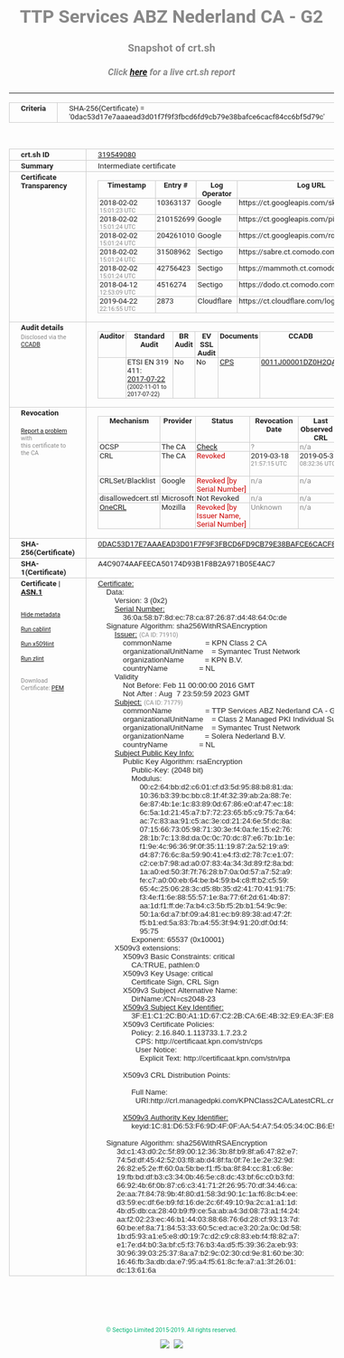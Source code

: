 # TTP Services ABZ Nederland CA - G2
### Snapshot of crt.sh
##### Click [here](https://crt.sh/?q=0DAC53D17E7AAAEAD3D01F7F9F3FBCD6FD9CB79E38BAFCE6CACF84CC6BF5D79C) for a live crt.sh report

---
<!DOCTYPE HTML PUBLIC "-//W3C//DTD HTML 4.0 Transitional//EN">
<HTML>
<HEAD>
  <META http-equiv="Content-Type" content="text/html; charset=UTF-8">
  <TITLE>crt.sh | 0dac53d17e7aaaead3d01f7f9f3fbcd6fd9cb79e38bafce6cacf84cc6bf5d79c</TITLE>
  <META name="description" content="Free CT Log Certificate Search Tool from Sectigo (formerly Comodo CA)">
  <META name="keywords" content="crt.sh, CT, Certificate Transparency, Certificate Search, SSL Certificate, Sectigo, Comodo CA">
  <LINK href="//fonts.googleapis.com/css?family=Roboto+Mono|Roboto:400,400i,700,700i" rel="stylesheet">
  <STYLE type="text/css">
    a {
      white-space: nowrap;
    }
    body {
      color: #888888;
      font: 12pt Roboto, sans-serif;
      padding-top: 10px;
      text-align: center
    }
    form {
      margin: 0px
    }
    span {
      border-radius: 10px
    }
    span.heading {
      color: #888888;
      font: 12pt Roboto, sans-serif
    }
    span.title {
      background-color: #00B373;
      color: #FFFFFF;
      font: bold 18pt Roboto, sans-serif;
      padding: 0px 5px
    }
    span.text {
      color: #888888;
      font: 10pt Roboto, sans-serif
    }
    span.whiteongrey {
      background-color: #D9D9D6;
      color: #FFFFFF;
      font: bold 18pt Roboto, sans-serif;
      padding: 0px 5px
    }
    table {
      border-collapse: collapse;
      color: #222222;
      font: 10pt Roboto, sans-serif;
      margin-left: auto;
      margin-right: auto
    }
    table.options {
      border: none;
      margin-left: 10px
    }
    td, th {
      border: 1px solid #CCCCCC;
      padding: 0px 2px;
      text-align: left;
      vertical-align: top
    }
    td.outer, th.outer {
      border: 1px solid #CCCCCC;
      padding: 2px 20px;
      text-align: left
    }
    th.heading {
      color: #888888;
      font: bold italic 12pt Roboto, sans-serif;
      padding: 20px 0px 0px;
      text-align: center
    }
    th.options, td.options {
      border: none;
      vertical-align: middle
    }
    td.text {
      font: 10pt "Roboto Mono", sans-serif;
      padding: 2px 20px
    }
    td.heading {
      border: none;
      color: #888888;
      font: 12pt Roboto, sans-serif;
      padding-top: 20px;
      text-align: center
    }
    table.lint td, th {
      text-align: center
    }
    .button {
      background-color: #00B373;
      border-radius: 10px;
      color: #FFFFFF;
      font: bold 13pt Roboto, sans-serif
    }
    .copyright {
      font: 8pt Roboto, sans-serif;
      color: #00B373
    }
    .input {
      border: 1px solid #888888;
      font-weight: bold;
      text-align: center
    }
    .small {
      font: 8pt Roboto, sans-serif;
      color: #888888
    }
    .error {
      background-color: #FFDFDF;
      color: #CC0000;
      font-weight: bold
    }
    .fatal {
      background-color: #0000AA;
      color: #FFFFFF;
      font-weight: bold
    }
    .notice {
      background-color: #FFFFDF;
      color: #606000
    }
    .warning {
      background-color: #FFEFDF;
      color: #DF6000
    }
  </STYLE>
</HEAD>
<BODY>

<TABLE>
  <TR>
    <TH class="outer">Criteria</TH>
    <TD class="outer">SHA-256(Certificate) = '0dac53d17e7aaaead3d01f7f9f3fbcd6fd9cb79e38bafce6cacf84cc6bf5d79c'</TD>
  </TR>
</TABLE>
<BR>
<TABLE>
  <TR>
    <TH class="outer">crt.sh ID</TH>
    <TD class="outer"><A href="?id=319549080">319549080</A></TD>
  </TR>
  <TR>
    <TH class="outer">Summary</TH>
    <TD class="outer">Intermediate certificate</TD>
  </TR>
  <TR>
    <TH class="outer">Certificate<BR>Transparency</TH>
    <TD class="outer">
<TABLE class="options" style="margin-left:0px">
  <TR>
    <TH>Timestamp</TH>
    <TH>Entry #</TH>
    <TH>Log Operator</TH>
    <TH>Log URL</TH>
  </TR>
  <TR>
    <TD>2018-02-02&nbsp; <FONT class="small">15:01:23 UTC</FONT></TD>
    <TD>10363137</TD>
    <TD>Google</TD>
    <TD>https://ct.googleapis.com/skydiver</TD>
  </TR>
  <TR>
    <TD>2018-02-02&nbsp; <FONT class="small">15:01:24 UTC</FONT></TD>
    <TD>210152699</TD>
    <TD>Google</TD>
    <TD>https://ct.googleapis.com/pilot</TD>
  </TR>
  <TR>
    <TD>2018-02-02&nbsp; <FONT class="small">15:01:24 UTC</FONT></TD>
    <TD>204261010</TD>
    <TD>Google</TD>
    <TD>https://ct.googleapis.com/rocketeer</TD>
  </TR>
  <TR>
    <TD>2018-02-02&nbsp; <FONT class="small">15:01:24 UTC</FONT></TD>
    <TD>31508962</TD>
    <TD>Sectigo</TD>
    <TD>https://sabre.ct.comodo.com</TD>
  </TR>
  <TR>
    <TD>2018-02-02&nbsp; <FONT class="small">15:01:24 UTC</FONT></TD>
    <TD>42756423</TD>
    <TD>Sectigo</TD>
    <TD>https://mammoth.ct.comodo.com</TD>
  </TR>
  <TR>
    <TD>2018-04-12&nbsp; <FONT class="small">12:53:09 UTC</FONT></TD>
    <TD>4516274</TD>
    <TD>Sectigo</TD>
    <TD>https://dodo.ct.comodo.com</TD>
  </TR>
  <TR>
    <TD>2019-04-22&nbsp; <FONT class="small">22:16:55 UTC</FONT></TD>
    <TD>2873</TD>
    <TD>Cloudflare</TD>
    <TD>https://ct.cloudflare.com/logs/nimbus2023</TD>
  </TR>
</TABLE>
    </TD>
  </TR>
  <TR>
    <TH class="outer">Audit details<BR>
      <DIV class="small" style="padding-top:3px">Disclosed via the
        <A href="//ccadb-public.secure.force.com/mozilla/PublicAllIntermediateCerts" target="_blank">CCADB</A></DIV>
    </TH>
    <TD class="outer">
<TABLE class="options" style="margin-left:0px">
  <TR>
    <TH>Auditor</TH>
    <TH>Standard Audit</TH>
    <TH>BR Audit</TH>
    <TH>EV SSL Audit</TH>
    <TH>Documents</TH>
    <TH>CCADB</TH>
    <TH>Root Owner / Certificate</TH>
  </TR>
  <TR>
    <TD style="vertical-align:middle"></TD>
    <TD>ETSI EN 319 411:
      <A href="https://bug1435815.bmoattachments.org/attachment.cgi?id=8948491" target="_blank">2017-07-22</A>
      <BR><FONT style="font-size:8pt">(2002-11-01 to 2017-07-22)</FONT></TD>
    <TD>No    <TD>No    <TD>
      <A href="https://certificaat.kpn.com/files/CPS/KPN_PKIoverheid_CPS_v4.27.pdf" target="blank">CPS</A>
    </TD>
    <TD><A href="//ccadb.force.com/0011J00001DZ0H2QAL" target="_blank">0011J00001DZ0H2QAL</A></TD>
    <TD><A href="/?id=8983601">DigiCert</A></TD>
  </TR>
</TABLE>
    </TD>
  </TR>
  <TR>
    <TH class="outer">Revocation<BR><BR>
      <DIV class="small" style="padding-top:3px"><A href="?id=319549080&opt=problemreporting">Report a problem</A> with<BR>this certificate to the CA</DIV></TH>
    <TD class="outer">
      <TABLE class="options" style="margin-left:0px">
        <TR>
          <TH>Mechanism</TH>
          <TH>Provider</TH>
          <TH>Status</TH>
          <TH>Revocation Date</TH>
          <TH>Last Observed in CRL</TH>
          <TH>Last Checked <SPAN style="color:#CC0000;vertical-align:middle;font-size:70%;font-weight:normal">(Error)</SPAN></TH>
        </TR>
        <TR>
          <TD>OCSP</TD>
          <TD>The CA</TD>
          <TD><A href="?id=319549080&opt=ocsp">Check</A></TD>
          <TD><SPAN style="color:#888888">?</SPAN></TD>
          <TD><SPAN style="color:#888888">n/a</SPAN></TD>
          <TD><SPAN style="color:#888888">?</SPAN></TD>
        </TR>
        <TR>
          <TD>CRL</TD>
          <TD>The CA</TD>
          <TD><SPAN style="color:#CC0000">Revoked</SPAN></TD><TD>2019-03-18&nbsp; <FONT class="small">21:57:15 UTC</FONT></TD><TD>2019-05-31&nbsp; <FONT class="small">08:32:36 UTC</FONT></TD><TD>2019-12-04&nbsp; <FONT class="small">16:50:07 UTC</FONT></TD>
        </TR>
        <TR>
          <TD>CRLSet/Blacklist</TD>
          <TD>Google</TD>
          <TD><SPAN style="color:#CC0000">Revoked [by Serial Number]</SPAN></TD>
          <TD><SPAN style="color:#888888">n/a</SPAN></TD>
          <TD><SPAN style="color:#888888">n/a</SPAN></TD>
          <TD><SPAN style="color:#888888">n/a</SPAN></TD>
        </TR>
        <TR>
          <TD>disallowedcert.stl</TD>
          <TD>Microsoft</TD>
          <TD>Not Revoked</TD>
          <TD><SPAN style="color:#888888">n/a</SPAN></TD>
          <TD><SPAN style="color:#888888">n/a</SPAN></TD>
          <TD><SPAN style="color:#888888">n/a</SPAN></TD>
        </TR>
        <TR>
          <TD><A href="/mozilla-onecrl" target="_blank">OneCRL</A></TD>
          <TD>Mozilla</TD>
          <TD><SPAN style="color:#CC0000">Revoked [by Issuer Name, Serial Number]</SPAN></TD><TD><SPAN style="color:#888888">Unknown</SPAN></TD>
          <TD><SPAN style="color:#888888">n/a</SPAN></TD>
          <TD><SPAN style="color:#888888">n/a</SPAN></TD>
        </TR>
      </TABLE>
    </TD>
  </TR>
  <TR>
    <TH class="outer">SHA-256(Certificate)</TH>
    <TD class="outer"><A href="//censys.io/certificates/0dac53d17e7aaaead3d01f7f9f3fbcd6fd9cb79e38bafce6cacf84cc6bf5d79c">0DAC53D17E7AAAEAD3D01F7F9F3FBCD6FD9CB79E38BAFCE6CACF84CC6BF5D79C</A></TD>
  </TR>
  <TR>
    <TH class="outer">SHA-1(Certificate)</TH>
    <TD class="outer">A4C9074AAFEECA50174D93B1F8B2A971B05E4AC7</TD>
  </TR>
  <TR>
    <TH class="outer">Certificate | <A href="?asn1=319549080">ASN.1</A>
      <SPAN class="small"><BR>
      <BR><BR><A href="?id=319549080&opt=nometadata">Hide metadata</A>
      <BR><BR><A href="?id=319549080&opt=cablint">Run cablint</A>
      <BR><BR><A href="?id=319549080&opt=x509lint">Run x509lint</A>
      <BR><BR><A href="?id=319549080&opt=zlint">Run zlint</A>
      <BR><BR><BR>Download Certificate: <A href="?d=319549080">PEM</A>
      </SPAN>
    </TH>
    <TD class="text"><A href="?d=319549080">Certificate:</A><BR>&nbsp;&nbsp;&nbsp;&nbsp;Data:<BR>&nbsp;&nbsp;&nbsp;&nbsp;&nbsp;&nbsp;&nbsp;&nbsp;Version:&nbsp;3&nbsp;(0x2)<BR>&nbsp;&nbsp;&nbsp;&nbsp;&nbsp;&nbsp;&nbsp;&nbsp;<A href="?serial=360a58b78dec78ca872687d448640cde">Serial&nbsp;Number:</A><BR>&nbsp;&nbsp;&nbsp;&nbsp;&nbsp;&nbsp;&nbsp;&nbsp;&nbsp;&nbsp;&nbsp;&nbsp;36:0a:58:b7:8d:ec:78:ca:87:26:87:d4:48:64:0c:de<BR>&nbsp;&nbsp;&nbsp;&nbsp;Signature&nbsp;Algorithm:&nbsp;sha256WithRSAEncryption<BR>&nbsp;&nbsp;&nbsp;&nbsp;&nbsp;&nbsp;&nbsp;&nbsp;<A href="?caid=71910">Issuer:</A> <SPAN class="small">(CA ID: 71910)</SPAN><BR>&nbsp;&nbsp;&nbsp;&nbsp;&nbsp;&nbsp;&nbsp;&nbsp;&nbsp;&nbsp;&nbsp;&nbsp;commonName&nbsp;&nbsp;&nbsp;&nbsp;&nbsp;&nbsp;&nbsp;&nbsp;&nbsp;&nbsp;&nbsp;&nbsp;&nbsp;&nbsp;&nbsp;&nbsp;=&nbsp;KPN&nbsp;Class&nbsp;2&nbsp;CA<BR>&nbsp;&nbsp;&nbsp;&nbsp;&nbsp;&nbsp;&nbsp;&nbsp;&nbsp;&nbsp;&nbsp;&nbsp;organizationalUnitName&nbsp;&nbsp;&nbsp;&nbsp;=&nbsp;Symantec&nbsp;Trust&nbsp;Network<BR>&nbsp;&nbsp;&nbsp;&nbsp;&nbsp;&nbsp;&nbsp;&nbsp;&nbsp;&nbsp;&nbsp;&nbsp;organizationName&nbsp;&nbsp;&nbsp;&nbsp;&nbsp;&nbsp;&nbsp;&nbsp;&nbsp;&nbsp;=&nbsp;KPN&nbsp;B.V.<BR>&nbsp;&nbsp;&nbsp;&nbsp;&nbsp;&nbsp;&nbsp;&nbsp;&nbsp;&nbsp;&nbsp;&nbsp;countryName&nbsp;&nbsp;&nbsp;&nbsp;&nbsp;&nbsp;&nbsp;&nbsp;&nbsp;&nbsp;&nbsp;&nbsp;&nbsp;&nbsp;&nbsp;=&nbsp;NL<BR>&nbsp;&nbsp;&nbsp;&nbsp;&nbsp;&nbsp;&nbsp;&nbsp;Validity<BR>&nbsp;&nbsp;&nbsp;&nbsp;&nbsp;&nbsp;&nbsp;&nbsp;&nbsp;&nbsp;&nbsp;&nbsp;Not&nbsp;Before:&nbsp;Feb&nbsp;11&nbsp;00:00:00&nbsp;2016&nbsp;GMT<BR>&nbsp;&nbsp;&nbsp;&nbsp;&nbsp;&nbsp;&nbsp;&nbsp;&nbsp;&nbsp;&nbsp;&nbsp;Not&nbsp;After&nbsp;:&nbsp;Aug&nbsp;&nbsp;7&nbsp;23:59:59&nbsp;2023&nbsp;GMT<BR>&nbsp;&nbsp;&nbsp;&nbsp;&nbsp;&nbsp;&nbsp;&nbsp;<A href="?caid=71779">Subject:</A> <SPAN class="small">(CA ID: 71779)</SPAN><BR>&nbsp;&nbsp;&nbsp;&nbsp;&nbsp;&nbsp;&nbsp;&nbsp;&nbsp;&nbsp;&nbsp;&nbsp;commonName&nbsp;&nbsp;&nbsp;&nbsp;&nbsp;&nbsp;&nbsp;&nbsp;&nbsp;&nbsp;&nbsp;&nbsp;&nbsp;&nbsp;&nbsp;&nbsp;=&nbsp;TTP&nbsp;Services&nbsp;ABZ&nbsp;Nederland&nbsp;CA&nbsp;-&nbsp;G2<BR>&nbsp;&nbsp;&nbsp;&nbsp;&nbsp;&nbsp;&nbsp;&nbsp;&nbsp;&nbsp;&nbsp;&nbsp;organizationalUnitName&nbsp;&nbsp;&nbsp;&nbsp;=&nbsp;Class&nbsp;2&nbsp;Managed&nbsp;PKI&nbsp;Individual&nbsp;Subscriber&nbsp;CA<BR>&nbsp;&nbsp;&nbsp;&nbsp;&nbsp;&nbsp;&nbsp;&nbsp;&nbsp;&nbsp;&nbsp;&nbsp;organizationalUnitName&nbsp;&nbsp;&nbsp;&nbsp;=&nbsp;Symantec&nbsp;Trust&nbsp;Network<BR>&nbsp;&nbsp;&nbsp;&nbsp;&nbsp;&nbsp;&nbsp;&nbsp;&nbsp;&nbsp;&nbsp;&nbsp;organizationName&nbsp;&nbsp;&nbsp;&nbsp;&nbsp;&nbsp;&nbsp;&nbsp;&nbsp;&nbsp;=&nbsp;Solera&nbsp;Nederland&nbsp;B.V.<BR>&nbsp;&nbsp;&nbsp;&nbsp;&nbsp;&nbsp;&nbsp;&nbsp;&nbsp;&nbsp;&nbsp;&nbsp;countryName&nbsp;&nbsp;&nbsp;&nbsp;&nbsp;&nbsp;&nbsp;&nbsp;&nbsp;&nbsp;&nbsp;&nbsp;&nbsp;&nbsp;&nbsp;=&nbsp;NL<BR>&nbsp;&nbsp;&nbsp;&nbsp;&nbsp;&nbsp;&nbsp;&nbsp;<A href="?spkisha256=3475dcab656e5f9a9e61c79e5ff3db69f3e67b0ebafda6a2b32a68ebf2e0cb3d">Subject&nbsp;Public&nbsp;Key&nbsp;Info:</A><BR>&nbsp;&nbsp;&nbsp;&nbsp;&nbsp;&nbsp;&nbsp;&nbsp;&nbsp;&nbsp;&nbsp;&nbsp;Public&nbsp;Key&nbsp;Algorithm:&nbsp;rsaEncryption<BR>&nbsp;&nbsp;&nbsp;&nbsp;&nbsp;&nbsp;&nbsp;&nbsp;&nbsp;&nbsp;&nbsp;&nbsp;&nbsp;&nbsp;&nbsp;&nbsp;Public-Key:&nbsp;(2048&nbsp;bit)<BR>&nbsp;&nbsp;&nbsp;&nbsp;&nbsp;&nbsp;&nbsp;&nbsp;&nbsp;&nbsp;&nbsp;&nbsp;&nbsp;&nbsp;&nbsp;&nbsp;Modulus:<BR>&nbsp;&nbsp;&nbsp;&nbsp;&nbsp;&nbsp;&nbsp;&nbsp;&nbsp;&nbsp;&nbsp;&nbsp;&nbsp;&nbsp;&nbsp;&nbsp;&nbsp;&nbsp;&nbsp;&nbsp;00:c2:64:bb:d2:c6:01:cf:d3:5d:95:88:b8:81:da:<BR>&nbsp;&nbsp;&nbsp;&nbsp;&nbsp;&nbsp;&nbsp;&nbsp;&nbsp;&nbsp;&nbsp;&nbsp;&nbsp;&nbsp;&nbsp;&nbsp;&nbsp;&nbsp;&nbsp;&nbsp;10:36:b3:39:bc:bb:c8:1f:4f:32:39:ab:2a:88:7e:<BR>&nbsp;&nbsp;&nbsp;&nbsp;&nbsp;&nbsp;&nbsp;&nbsp;&nbsp;&nbsp;&nbsp;&nbsp;&nbsp;&nbsp;&nbsp;&nbsp;&nbsp;&nbsp;&nbsp;&nbsp;6e:87:4b:1e:1c:83:89:0d:67:86:e0:af:47:ec:18:<BR>&nbsp;&nbsp;&nbsp;&nbsp;&nbsp;&nbsp;&nbsp;&nbsp;&nbsp;&nbsp;&nbsp;&nbsp;&nbsp;&nbsp;&nbsp;&nbsp;&nbsp;&nbsp;&nbsp;&nbsp;6c:5a:1d:21:45:a7:b7:72:23:65:b5:c9:75:7a:64:<BR>&nbsp;&nbsp;&nbsp;&nbsp;&nbsp;&nbsp;&nbsp;&nbsp;&nbsp;&nbsp;&nbsp;&nbsp;&nbsp;&nbsp;&nbsp;&nbsp;&nbsp;&nbsp;&nbsp;&nbsp;ac:7c:83:aa:91:c5:ac:3e:cd:21:24:6e:5f:dc:8a:<BR>&nbsp;&nbsp;&nbsp;&nbsp;&nbsp;&nbsp;&nbsp;&nbsp;&nbsp;&nbsp;&nbsp;&nbsp;&nbsp;&nbsp;&nbsp;&nbsp;&nbsp;&nbsp;&nbsp;&nbsp;07:15:66:73:05:98:71:30:3e:f4:0a:fe:15:e2:76:<BR>&nbsp;&nbsp;&nbsp;&nbsp;&nbsp;&nbsp;&nbsp;&nbsp;&nbsp;&nbsp;&nbsp;&nbsp;&nbsp;&nbsp;&nbsp;&nbsp;&nbsp;&nbsp;&nbsp;&nbsp;28:1b:7c:13:8d:da:0c:0c:70:dc:87:e6:7b:1b:1e:<BR>&nbsp;&nbsp;&nbsp;&nbsp;&nbsp;&nbsp;&nbsp;&nbsp;&nbsp;&nbsp;&nbsp;&nbsp;&nbsp;&nbsp;&nbsp;&nbsp;&nbsp;&nbsp;&nbsp;&nbsp;f1:9e:4c:96:36:9f:0f:35:11:19:87:2a:52:19:a9:<BR>&nbsp;&nbsp;&nbsp;&nbsp;&nbsp;&nbsp;&nbsp;&nbsp;&nbsp;&nbsp;&nbsp;&nbsp;&nbsp;&nbsp;&nbsp;&nbsp;&nbsp;&nbsp;&nbsp;&nbsp;d4:87:76:6c:8a:59:90:41:e4:f3:d2:78:7c:e1:07:<BR>&nbsp;&nbsp;&nbsp;&nbsp;&nbsp;&nbsp;&nbsp;&nbsp;&nbsp;&nbsp;&nbsp;&nbsp;&nbsp;&nbsp;&nbsp;&nbsp;&nbsp;&nbsp;&nbsp;&nbsp;c2:ce:b7:98:ad:a0:07:83:4a:34:3d:89:f2:8a:bd:<BR>&nbsp;&nbsp;&nbsp;&nbsp;&nbsp;&nbsp;&nbsp;&nbsp;&nbsp;&nbsp;&nbsp;&nbsp;&nbsp;&nbsp;&nbsp;&nbsp;&nbsp;&nbsp;&nbsp;&nbsp;1a:a0:ed:50:3f:7f:76:28:b7:0a:0d:57:a7:52:a9:<BR>&nbsp;&nbsp;&nbsp;&nbsp;&nbsp;&nbsp;&nbsp;&nbsp;&nbsp;&nbsp;&nbsp;&nbsp;&nbsp;&nbsp;&nbsp;&nbsp;&nbsp;&nbsp;&nbsp;&nbsp;fe:c7:a0:00:eb:64:be:b4:59:b4:c8:ff:b2:c5:59:<BR>&nbsp;&nbsp;&nbsp;&nbsp;&nbsp;&nbsp;&nbsp;&nbsp;&nbsp;&nbsp;&nbsp;&nbsp;&nbsp;&nbsp;&nbsp;&nbsp;&nbsp;&nbsp;&nbsp;&nbsp;65:4c:25:06:28:3c:d5:8b:35:d2:41:70:41:91:75:<BR>&nbsp;&nbsp;&nbsp;&nbsp;&nbsp;&nbsp;&nbsp;&nbsp;&nbsp;&nbsp;&nbsp;&nbsp;&nbsp;&nbsp;&nbsp;&nbsp;&nbsp;&nbsp;&nbsp;&nbsp;f3:4e:f1:6e:88:55:57:1e:8a:77:6f:2d:61:4b:87:<BR>&nbsp;&nbsp;&nbsp;&nbsp;&nbsp;&nbsp;&nbsp;&nbsp;&nbsp;&nbsp;&nbsp;&nbsp;&nbsp;&nbsp;&nbsp;&nbsp;&nbsp;&nbsp;&nbsp;&nbsp;aa:1d:f1:ff:de:7a:b4:c3:5b:f5:2b:b1:54:9c:9e:<BR>&nbsp;&nbsp;&nbsp;&nbsp;&nbsp;&nbsp;&nbsp;&nbsp;&nbsp;&nbsp;&nbsp;&nbsp;&nbsp;&nbsp;&nbsp;&nbsp;&nbsp;&nbsp;&nbsp;&nbsp;50:1a:6d:a7:bf:09:a4:81:ec:b9:89:38:ad:47:2f:<BR>&nbsp;&nbsp;&nbsp;&nbsp;&nbsp;&nbsp;&nbsp;&nbsp;&nbsp;&nbsp;&nbsp;&nbsp;&nbsp;&nbsp;&nbsp;&nbsp;&nbsp;&nbsp;&nbsp;&nbsp;f5:b1:ed:5a:83:7b:a4:55:3f:94:91:20:df:0d:f4:<BR>&nbsp;&nbsp;&nbsp;&nbsp;&nbsp;&nbsp;&nbsp;&nbsp;&nbsp;&nbsp;&nbsp;&nbsp;&nbsp;&nbsp;&nbsp;&nbsp;&nbsp;&nbsp;&nbsp;&nbsp;95:75<BR>&nbsp;&nbsp;&nbsp;&nbsp;&nbsp;&nbsp;&nbsp;&nbsp;&nbsp;&nbsp;&nbsp;&nbsp;&nbsp;&nbsp;&nbsp;&nbsp;Exponent:&nbsp;65537&nbsp;(0x10001)<BR>&nbsp;&nbsp;&nbsp;&nbsp;&nbsp;&nbsp;&nbsp;&nbsp;X509v3&nbsp;extensions:<BR>&nbsp;&nbsp;&nbsp;&nbsp;&nbsp;&nbsp;&nbsp;&nbsp;&nbsp;&nbsp;&nbsp;&nbsp;X509v3&nbsp;Basic&nbsp;Constraints:&nbsp;critical<BR>&nbsp;&nbsp;&nbsp;&nbsp;&nbsp;&nbsp;&nbsp;&nbsp;&nbsp;&nbsp;&nbsp;&nbsp;&nbsp;&nbsp;&nbsp;&nbsp;CA:TRUE,&nbsp;pathlen:0<BR>&nbsp;&nbsp;&nbsp;&nbsp;&nbsp;&nbsp;&nbsp;&nbsp;&nbsp;&nbsp;&nbsp;&nbsp;X509v3&nbsp;Key&nbsp;Usage:&nbsp;critical<BR>&nbsp;&nbsp;&nbsp;&nbsp;&nbsp;&nbsp;&nbsp;&nbsp;&nbsp;&nbsp;&nbsp;&nbsp;&nbsp;&nbsp;&nbsp;&nbsp;Certificate&nbsp;Sign,&nbsp;CRL&nbsp;Sign<BR>&nbsp;&nbsp;&nbsp;&nbsp;&nbsp;&nbsp;&nbsp;&nbsp;&nbsp;&nbsp;&nbsp;&nbsp;X509v3&nbsp;Subject&nbsp;Alternative&nbsp;Name:&nbsp;<BR>&nbsp;&nbsp;&nbsp;&nbsp;&nbsp;&nbsp;&nbsp;&nbsp;&nbsp;&nbsp;&nbsp;&nbsp;&nbsp;&nbsp;&nbsp;&nbsp;DirName:/CN=cs2048-23<BR>&nbsp;&nbsp;&nbsp;&nbsp;&nbsp;&nbsp;&nbsp;&nbsp;&nbsp;&nbsp;&nbsp;&nbsp;<A href="?ski=3fe1c12cb0a11d67c22bca6e4b32e9ea3fe808c8">X509v3&nbsp;Subject&nbsp;Key&nbsp;Identifier:</A><BR>&nbsp;&nbsp;&nbsp;&nbsp;&nbsp;&nbsp;&nbsp;&nbsp;&nbsp;&nbsp;&nbsp;&nbsp;&nbsp;&nbsp;&nbsp;&nbsp;3F:E1:C1:2C:B0:A1:1D:67:C2:2B:CA:6E:4B:32:E9:EA:3F:E8:08:C8<BR>&nbsp;&nbsp;&nbsp;&nbsp;&nbsp;&nbsp;&nbsp;&nbsp;&nbsp;&nbsp;&nbsp;&nbsp;X509v3&nbsp;Certificate&nbsp;Policies:&nbsp;<BR>&nbsp;&nbsp;&nbsp;&nbsp;&nbsp;&nbsp;&nbsp;&nbsp;&nbsp;&nbsp;&nbsp;&nbsp;&nbsp;&nbsp;&nbsp;&nbsp;Policy:&nbsp;2.16.840.1.113733.1.7.23.2<BR>&nbsp;&nbsp;&nbsp;&nbsp;&nbsp;&nbsp;&nbsp;&nbsp;&nbsp;&nbsp;&nbsp;&nbsp;&nbsp;&nbsp;&nbsp;&nbsp;&nbsp;&nbsp;CPS:&nbsp;http://certificaat.kpn.com/stn/cps<BR>&nbsp;&nbsp;&nbsp;&nbsp;&nbsp;&nbsp;&nbsp;&nbsp;&nbsp;&nbsp;&nbsp;&nbsp;&nbsp;&nbsp;&nbsp;&nbsp;&nbsp;&nbsp;User&nbsp;Notice:<BR>&nbsp;&nbsp;&nbsp;&nbsp;&nbsp;&nbsp;&nbsp;&nbsp;&nbsp;&nbsp;&nbsp;&nbsp;&nbsp;&nbsp;&nbsp;&nbsp;&nbsp;&nbsp;&nbsp;&nbsp;Explicit&nbsp;Text:&nbsp;http://certificaat.kpn.com/stn/rpa<BR><BR>&nbsp;&nbsp;&nbsp;&nbsp;&nbsp;&nbsp;&nbsp;&nbsp;&nbsp;&nbsp;&nbsp;&nbsp;X509v3&nbsp;CRL&nbsp;Distribution&nbsp;Points:&nbsp;<BR><BR>&nbsp;&nbsp;&nbsp;&nbsp;&nbsp;&nbsp;&nbsp;&nbsp;&nbsp;&nbsp;&nbsp;&nbsp;&nbsp;&nbsp;&nbsp;&nbsp;Full&nbsp;Name:<BR>&nbsp;&nbsp;&nbsp;&nbsp;&nbsp;&nbsp;&nbsp;&nbsp;&nbsp;&nbsp;&nbsp;&nbsp;&nbsp;&nbsp;&nbsp;&nbsp;&nbsp;&nbsp;URI:http://crl.managedpki.com/KPNClass2CA/LatestCRL.crl<BR><BR>&nbsp;&nbsp;&nbsp;&nbsp;&nbsp;&nbsp;&nbsp;&nbsp;&nbsp;&nbsp;&nbsp;&nbsp;<A href="?ski=1c81d653f69d4f0faa54a75405340cb6e9b0b36e">X509v3&nbsp;Authority&nbsp;Key&nbsp;Identifier:</A><BR>&nbsp;&nbsp;&nbsp;&nbsp;&nbsp;&nbsp;&nbsp;&nbsp;&nbsp;&nbsp;&nbsp;&nbsp;&nbsp;&nbsp;&nbsp;&nbsp;keyid:1C:81:D6:53:F6:9D:4F:0F:AA:54:A7:54:05:34:0C:B6:E9:B0:B3:6E<BR><BR>&nbsp;&nbsp;&nbsp;&nbsp;Signature&nbsp;Algorithm:&nbsp;sha256WithRSAEncryption<BR>&nbsp;&nbsp;&nbsp;&nbsp;&nbsp;&nbsp;&nbsp;&nbsp;&nbsp;3d:c1:43:d0:2c:5f:89:00:12:36:3b:8f:b9:8f:a6:47:82:e7:<BR>&nbsp;&nbsp;&nbsp;&nbsp;&nbsp;&nbsp;&nbsp;&nbsp;&nbsp;74:5d:df:45:42:52:03:f8:ab:d4:8f:fa:0f:7e:1e:2e:32:9d:<BR>&nbsp;&nbsp;&nbsp;&nbsp;&nbsp;&nbsp;&nbsp;&nbsp;&nbsp;26:82:e5:2e:ff:60:0a:5b:be:f1:f5:ba:8f:84:cc:81:c6:8e:<BR>&nbsp;&nbsp;&nbsp;&nbsp;&nbsp;&nbsp;&nbsp;&nbsp;&nbsp;19:fb:bd:df:b3:c3:34:0b:46:5e:c8:dc:43:bf:6c:c0:b3:fd:<BR>&nbsp;&nbsp;&nbsp;&nbsp;&nbsp;&nbsp;&nbsp;&nbsp;&nbsp;66:92:4b:6f:0b:87:c6:c3:41:71:2f:26:95:70:df:34:46:ca:<BR>&nbsp;&nbsp;&nbsp;&nbsp;&nbsp;&nbsp;&nbsp;&nbsp;&nbsp;2e:aa:7f:84:78:9b:4f:80:d1:58:3d:90:1c:1a:f6:8c:b4:ee:<BR>&nbsp;&nbsp;&nbsp;&nbsp;&nbsp;&nbsp;&nbsp;&nbsp;&nbsp;d3:59:ec:df:6e:b9:fd:16:de:2c:6f:49:10:9a:2c:a1:a1:1d:<BR>&nbsp;&nbsp;&nbsp;&nbsp;&nbsp;&nbsp;&nbsp;&nbsp;&nbsp;4b:d5:db:ca:28:40:b9:f9:ce:5a:ab:a4:3d:08:73:a1:f4:24:<BR>&nbsp;&nbsp;&nbsp;&nbsp;&nbsp;&nbsp;&nbsp;&nbsp;&nbsp;aa:f2:02:23:ec:46:b1:44:03:88:68:76:6d:28:cf:93:13:7d:<BR>&nbsp;&nbsp;&nbsp;&nbsp;&nbsp;&nbsp;&nbsp;&nbsp;&nbsp;60:be:ef:8a:71:84:53:33:60:5c:ed:ac:e3:20:2a:0c:0d:58:<BR>&nbsp;&nbsp;&nbsp;&nbsp;&nbsp;&nbsp;&nbsp;&nbsp;&nbsp;1b:d5:93:a1:e5:e8:d0:19:7c:d2:c9:c8:83:eb:f4:f8:82:a7:<BR>&nbsp;&nbsp;&nbsp;&nbsp;&nbsp;&nbsp;&nbsp;&nbsp;&nbsp;e1:7e:d4:b0:3a:bf:c5:f3:76:b3:4a:d5:f5:39:36:2a:eb:93:<BR>&nbsp;&nbsp;&nbsp;&nbsp;&nbsp;&nbsp;&nbsp;&nbsp;&nbsp;30:96:39:03:25:37:8a:a7:b2:9c:02:30:cd:9e:81:60:be:30:<BR>&nbsp;&nbsp;&nbsp;&nbsp;&nbsp;&nbsp;&nbsp;&nbsp;&nbsp;16:46:fb:3a:db:da:e7:95:a4:f5:61:8c:fe:a7:a1:3f:26:01:<BR>&nbsp;&nbsp;&nbsp;&nbsp;&nbsp;&nbsp;&nbsp;&nbsp;&nbsp;dc:13:61:6a<BR>    </TD>
  </TR>
</TABLE>

  <BR><BR><BR>

  <P class="copyright">&copy; Sectigo Limited 2015-2019. All rights reserved.</P>
  <DIV>
    <A href="https://sectigo.com/"><IMG src="/sectigo_s.png"></A>
    &nbsp;<A href="https://github.com/crtsh"><IMG src="/GitHub-Mark-32px.png"></A>
  </DIV>
</BODY>
</HTML>
